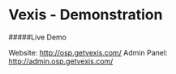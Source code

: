 Vexis - Demonstration
=====

#####Live Demo

Website: http://osp.getvexis.com/
Admin Panel: http://admin.osp.getvexis.com/
